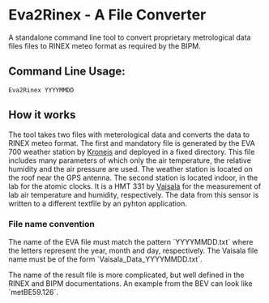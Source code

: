 Eva2Rinex - A File Converter
======================

A standalone command line tool to convert proprietary metrological data files files to RINEX meteo format as required by the BIPM.

## Command Line Usage:

```
Eva2Rinex YYYYMMDD
```

## How it works

The tool takes two files with meterological data and converts the data to RINEX meteo format. The first and mandatory file is generated by the EVA 700 weather station by [Kroneis](http://www.kroneis.at) and deployed in a fixed directory. This file includes many parameters of which only the air temperature, the relative humidity and the air pressure are used. The weather station is located on the roof near the GPS antenna. The second station is located indoor, in the lab for the atomic clocks. It is a HMT 331 by [Vaisala](http://www.vaisala.com) for the measurement of lab air temperature and humidity, respectively. The data from this sensor is written to a different textfile by an pyhton application.

### File name convention

The name of the EVA file must match the pattern ´YYYYMMDD.txt´ where the letters represent the year, month and day, respectively. The Vaisala file name must be of the form ´Vaisala_Data_YYYYMMDD.txt´.

The name of the result file is more complicated, but well defined in the RINEX and BIPM documentations. An example from the BEV can look like ´metBE59.126´.


